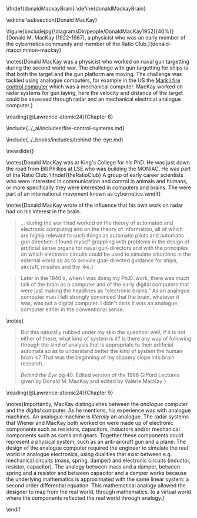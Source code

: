 \ifndef{donaldMackayBrain}
\define{donaldMackayBrain}

\editme
\subsection{Donald MacKay}

\figure{\includejpg{\diagramsDir/people/DonaldMacKay1952}{40%}}{Donald M. MacKay (1922-1987), a physicist who was an early member of the cybernetics community and member of the Ratio Club.}{donald-maccrimmon-mackay}

\notes{Donald MacKay was a physicist who worked on naval gun targetting during the second world war. The challenge with gun targetting for ships is that both the target and the gun platform are moving. The challenge was tackled using analogue computers, for example in the US the [Mark I fire control computer](https://en.wikipedia.org/wiki/Mark_I_Fire_Control_Computer) which was a mechanical computer. MacKay worked on radar systems for gun laying, here the velocity and distance of the target could be assessed through radar and an mechanical electrical analogue computer.}

\reading{@Lawrence-atomic24}{Chapter 8}

\include{../_ai/includes/fire-control-systems.md}

\include{../_books/includes/behind-the-eye.md}

\newslide{}

\notes{Donald MacKay was at King's College for his PhD. He was just down the road from Bill Phillips at LSE who was building the MONIAC. He was part of the Ratio Club. \ifndef{theRatioClub} A group of early career scientists who were interested in communication and control in animals and humans, or more specifically they were interested in computers and brains. The were part of an international movement known as cybernetics.\endif}

\notes{Donald MacKay wrote of the influence that his own work on radar had on
his interest in the brain.

> ... during the war I had worked on the theory of automated and
> electronic computing and on the theory of information, all of which
> are highly relevant to such things as automatic pilots and automatic
> gun direction. I found myself grappling with problems in the design of
> artificial sense organs for naval gun-directors and with the
> principles on which electronic circuits could be used to simulate
> situations in the external world so as to provide goal-directed
> guidance for ships, aircraft, missiles and the like.}

> Later in the 1940's, when I was doing my Ph.D. work, there was much
> talk of the brain as a computer and of the early digital computers
> that were just making the headlines as "electronic brains." As an
> analogue computer man I felt strongly convinced that the brain,
> whatever it was, was not a digital computer. I didn't think it was an
> analogue computer either in the conventional sense.

\notes{
> But this naturally rubbed under my skin the question: well, if it is
> not either of these, what kind of system is it? Is there any way of
> following through the kind of analysis that is appropriate to their
> artificial automata so as to understand better the kind of system the
> human brain is? That was the beginning of my slippery slope into brain
> research.
>
> *Behind the Eye* pg 40. Edited version of the 1986 Gifford Lectures given by Donald M. MacKay and edited by Valerie MacKay
}

\reading{@Lawrence-atomic24}{Chapter 9}

\notes{Importantly, MacKay distinguishes between the *analogue*
computer and the *digital* computer. As he mentions, his experience
was with analogue machines. An analogue machine is *literally* an
analogue. The radar systems that Wiener and MacKay both worked on were
made up of electronic components such as resistors, capacitors, inductors and/or  mechanical components such as cams and gears. Together these components could represent a physical system, such as an
anti-aircraft gun and a plane. The design of the analogue computer
required the engineer to simulate the real world in analogue
electronics, using dualities that exist between e.g. mechanical
circuits (mass, spring, damper) and electronic circuits (inductor,
resistor, capacitor). The analogy between mass and a damper, between
spring and a resistor and between capacitor and a damper works because
the underlying mathematics is approximated with the same linear
system: a second order differential equation. This mathematical
analogy allowed the designer to map from the real world, through
mathematics, to a virtual world where the components reflected the
real world through analogy.}


\endif
